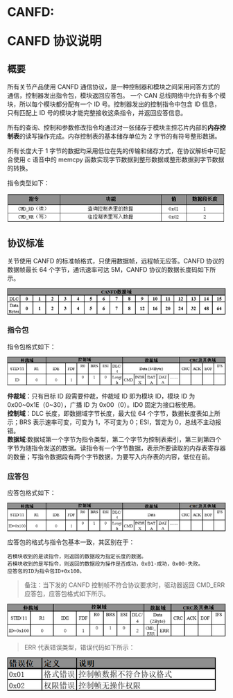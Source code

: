 # <p class="hidden">CANFD: </p>CANFD 协议说明

## 概要

所有关节产品使用 CANFD 通信协议，是一种控制器和模块之间采用问答方式的通信，控制器发出指令包，模块返回应答包。
一个 CAN 总线网络中允许有多个模块，所以每个模块都分配有一个 ID 号。控制器发出的控制指令中包含 ID 信息，只有匹配上 ID 号的模块才能完整接收这条指令，并返回应答信息。

所有的查询、控制和参数修改指令均通过对一张储存于模块主控芯片内部的**内存控制表**的读写操作完成。内存控制表的基本储存单位为 2 字节的有符号整形数据。

所有长度大于 1 字节的数据均采用低位在先的传输和储存方式，在协议解析中可配合使用 c 语音中的 memcpy 函数实现字节数据到整形数据或整形数据到字节数据的转换。

指令类型如下：

<div class="imgWrap">
    <img src="./image.png"/>
</div>

## 协议标准

关节使用 CANFD 的标准帧格式，只使用数据帧，远程帧无应答。CANFD 协议的数据帧最长 64 个字节，通讯速率可达 5M，CANFD 协议的数据长度码如下所示。

<div class="imgWrap">
    <img src="./image-1.png"/>
</div>

### 指令包

指令包格式如下：

<div class="imgWrap">
    <img src="./image-2.png"/>
</div>

**仲裁域**：只有目标 ID 段需要仲裁，仲裁域 ID 即为模块 ID，模块 ID 为 0x00~0x1E（0~30），广播 ID 为 0x00（0）。ID0 固定为接口板使用。<br>
**控制域**：DLC 长度，即数据域字节长度，最大位 64 个字节，数据长度表如上所示；BRS 表示速率可变，可变为 1，不可变为 0；ESI，暂定为 0，总线不主动报错。<br>
**数据域**:数据域第一个字节为指令类型，第二个字节为控制表索引，第三到第四个字节为随指令发送的数据。读指令有一个字节数据，表示所要读取的内存表寄存器的数量；写指令数据段有两个字节数据，为要写入内存表的内容，低位在前。

### 应答包

应答包格式如下：

<div class="imgWrap">
    <img src="./image-3.png"/>
</div>

应答包的格式与指令包基本一致，其区别在于：

    若模块收到的是读指令，则返回的数据段为指定长度的数据。
    若模块收到的是写指令，则返回的数据段为操作是否成功，0x01-成功，0x00-失败。
    应答包的ID为指令包ID+0x100。

> 备注：当下发的 CANFD 控制帧不符合协议要求时，驱动器返回 CMD_ERR 应答包，应答包格式如下所示。

<div class="imgWrap">
    <img src="./image-4.png"/>
</div>

> ERR 代表错误类型，错误代码如下所示：
<div class="imgWrap">
    <img src="./image-5.png"/>
</div>

<style>
    .imgWrap{
        width:100%;
        display:flex;
        justify-content:start;
        align-items:center;
    }
    .imgWrap img{
        margin:0 !important;
    }
</style>
